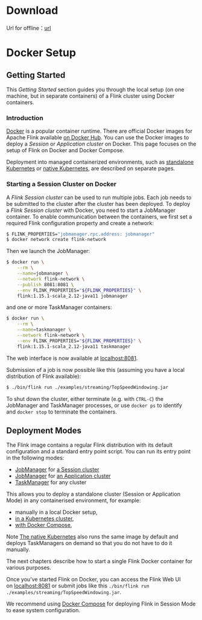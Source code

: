 # Download
Url for offline：[url](https://flink.apache.org/downloads.html)
# Docker Setup
## Getting Started
This _Getting Started_ section guides you through the local setup (on one machine, but in separate containers) of a Flink cluster using Docker containers.
### Introduction
[Docker](https://www.docker.com/) is a popular container runtime. There are official Docker images for Apache Flink available [on Docker Hub](https://hub.docker.com/_/flink). You can use the Docker images to deploy a _Session_ or _Application cluster_ on Docker. This page focuses on the setup of Flink on Docker and Docker Compose.

Deployment into managed containerized environments, such as [standalone Kubernetes](https://nightlies.apache.org/flink/flink-docs-master/docs/deployment/resource-providers/standalone/kubernetes/) or [native Kubernetes](https://nightlies.apache.org/flink/flink-docs-master/docs/deployment/resource-providers/native_kubernetes/), are described on separate pages.
### Starting a Session Cluster on Docker
A _Flink Session cluster_ can be used to run multiple jobs. Each job needs to be submitted to the cluster after the cluster has been deployed. To deploy a _Flink Session cluster_ with Docker, you need to start a JobManager container. To enable communication between the containers, we first set a required Flink configuration property and create a network:

```sh
$ FLINK_PROPERTIES="jobmanager.rpc.address: jobmanager"
$ docker network create flink-network
```

Then we launch the JobManager:

```sh
$ docker run \
    --rm \
    --name=jobmanager \
    --network flink-network \
    --publish 8081:8081 \
    --env FLINK_PROPERTIES="${FLINK_PROPERTIES}" \
    flink:1.15.1-scala_2.12-java11 jobmanager
```

and one or more TaskManager containers:

```sh
$ docker run \
    --rm \
    --name=taskmanager \
    --network flink-network \
    --env FLINK_PROPERTIES="${FLINK_PROPERTIES}" \
    flink:1.15.1-scala_2.12-java11 taskmanager
```

The web interface is now available at [localhost:8081](http://localhost:8081/).

Submission of a job is now possible like this (assuming you have a local distribution of Flink available):

```sh
$ ./bin/flink run ./examples/streaming/TopSpeedWindowing.jar
```

To shut down the cluster, either terminate (e.g. with `CTRL-C`) the JobManager and TaskManager processes, or use `docker ps` to identify and `docker stop` to terminate the containers.
## Deployment Modes

The Flink image contains a regular Flink distribution with its default configuration and a standard entry point script. You can run its entry point in the following modes:

-   [JobManager](https://nightlies.apache.org/flink/flink-docs-master/docs/concepts/glossary/#flink-jobmanager) for [a Session cluster](https://nightlies.apache.org/flink/flink-docs-master/docs/deployment/resource-providers/standalone/docker/#starting-a-session-cluster-on-docker)
-   [JobManager](https://nightlies.apache.org/flink/flink-docs-master/docs/concepts/glossary/#flink-jobmanager) for [an Application cluster](https://nightlies.apache.org/flink/flink-docs-master/docs/deployment/resource-providers/standalone/docker/#application-mode-on-docker)
-   [TaskManager](https://nightlies.apache.org/flink/flink-docs-master/docs/concepts/glossary/#flink-taskmanager) for any cluster

This allows you to deploy a standalone cluster (Session or Application Mode) in any containerised environment, for example:

-   manually in a local Docker setup,
-   [in a Kubernetes cluster](https://nightlies.apache.org/flink/flink-docs-master/docs/deployment/resource-providers/standalone/kubernetes/),
-   [with Docker Compose](https://nightlies.apache.org/flink/flink-docs-master/docs/deployment/resource-providers/standalone/docker/#flink-with-docker-compose),

Note [The native Kubernetes](https://nightlies.apache.org/flink/flink-docs-master/docs/deployment/resource-providers/native_kubernetes/) also runs the same image by default and deploys TaskManagers on demand so that you do not have to do it manually.

The next chapters describe how to start a single Flink Docker container for various purposes.

Once you’ve started Flink on Docker, you can access the Flink Web UI on [localhost:8081](http://localhost:8081/#/overview) or submit jobs like this `./bin/flink run ./examples/streaming/TopSpeedWindowing.jar`.

We recommend using [Docker Compose](https://nightlies.apache.org/flink/flink-docs-master/docs/deployment/resource-providers/standalone/docker/#flink-with-docker-compose) for deploying Flink in Session Mode to ease system configuration.